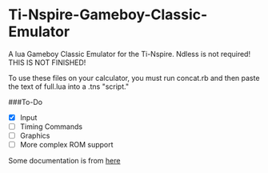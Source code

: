 # Ti-Nspire-Gameboy-Classic-Emulator  
A lua Gameboy Classic Emulator for the Ti-Nspire. Ndless is not required! THIS IS NOT FINISHED!  
  
To use these files on your calculator, you must run concat.rb and then paste the text of full.lua into a .tns "script."  
  
###To-Do
- [x] Input
- [ ] Timing Commands
- [ ] Graphics
- [ ] More complex ROM support
  
Some documentation is from [here](http://marc.rawer.de/Gameboy/Docs/GBCPUman.pdf)
